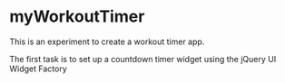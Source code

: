 # myWorkoutTimer
This is an experiment to create a workout timer app.

The first task is to set up a countdown timer widget using the jQuery UI Widget Factory
